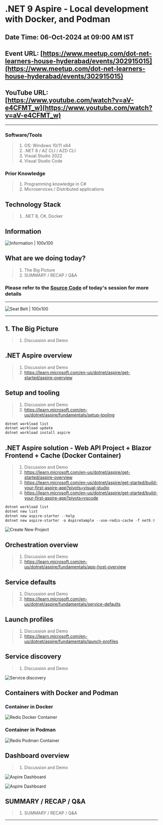 # .NET 9 Aspire - Local development with Docker, and Podman

## Date Time: 06-Oct-2024 at 09:00 AM IST

## Event URL: [https://www.meetup.com/dot-net-learners-house-hyderabad/events/302915015](https://www.meetup.com/dot-net-learners-house-hyderabad/events/302915015)

## YouTube URL: [https://www.youtube.com/watch?v=aV-e4CFMT_w](https://www.youtube.com/watch?v=aV-e4CFMT_w)

---

### Software/Tools

> 1. OS: Windows 10/11 x64
> 1. .NET 8 / AZ CLI / AZD CLI
> 1. Visual Studio 2022
> 1. Visual Studio Code

### Prior Knowledge

> 1. Programming knowledge in C#
> 1. Microservices / Distributed applications

## Technology Stack

> 1. .NET 8, C#, Docker

## Information

![Information | 100x100](../Documentation/Images/Information.PNG)

## What are we doing today?

> 1. The Big Picture
> 1. SUMMARY / RECAP / Q&A

### Please refer to the [**Source Code**](https://github.com/vishipayyallore/learn-aspire-2025) of today's session for more details

---

![Seat Belt | 100x100](../Documentation/Images/SeatBelt.PNG)

---

## 1. The Big Picture

> 1. Discussion and Demo

## .NET Aspire overview

> 1. Discussion and Demo
> 1. <https://learn.microsoft.com/en-us/dotnet/aspire/get-started/aspire-overview>

## Setup and tooling

> 1. Discussion and Demo
> 1. <https://learn.microsoft.com/en-us/dotnet/aspire/fundamentals/setup-tooling>

```powershell
dotnet workload list
dotnet workload update
dotnet workload install aspire
```

## .NET Aspire solution - Web API Project + Blazor Frontend + Cache (Docker Container)

> 1. Discussion and Demo
> 1. <https://learn.microsoft.com/en-us/dotnet/aspire/get-started/aspire-overview>
> 1. <https://learn.microsoft.com/en-us/dotnet/aspire/get-started/build-your-first-aspire-app?pivots=visual-studio>
> 1. <https://learn.microsoft.com/en-us/dotnet/aspire/get-started/build-your-first-aspire-app?pivots=vscode>

```powershell
dotnet workload list
dotnet new list
dotnet new aspire-starter --help
dotnet new aspire-starter -o AspireSample --use-redis-cache -f net9.0
```

![Create New Project](Documentation/Images/CreateNewProject.PNG)

## Orchestration overview

> 1. Discussion and Demo
> 1. <https://learn.microsoft.com/en-us/dotnet/aspire/fundamentals/app-host-overview>

## Service defaults

> 1. Discussion and Demo
> 1. <https://learn.microsoft.com/en-us/dotnet/aspire/fundamentals/service-defaults>

## Launch profiles

> 1. Discussion and Demo
> 1. <https://learn.microsoft.com/en-us/dotnet/aspire/fundamentals/launch-profiles>

## Service discovery

> 1. Discussion and Demo

![Service discovery](Documentation/Images/ServiceDiscovery.PNG)

## Containers with Docker and Podman

### Container in Docker

![Redis Docker Container](Documentation/Images/Redis_Docker_Container.PNG)

### Container in Podman

![Redis Podman Container](Documentation/Images/Redis_Podman_Container.PNG)

## Dashboard overview

> 1. Discussion and Demo

![Aspire Dashboard](Documentation/Images/Aspire_Dashboard_1.PNG)

![Aspire Dashboard](Documentation/Images/Aspire_Dashboard_2.PNG)

## SUMMARY / RECAP / Q&A

> 1. SUMMARY / RECAP / Q&A

---
